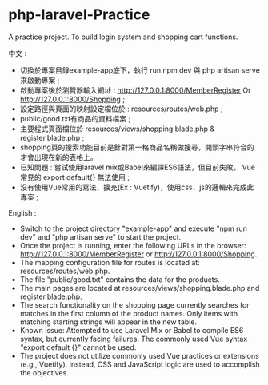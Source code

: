 # php-laravel-Practice
A practice project. To build login system and shopping cart functions.

中文 :

 - 切換於專案目錄example-app底下，執行 run npm dev 與 php artisan serve來啟動專案 ;
 - 啟動專案後於瀏覽器輸入網址 : http://127.0.0.1:8000/MemberRegister Or http://127.0.0.1:8000/Shopping ;
 - 設定路徑與頁面的映射設定檔位於 : resources/routes/web.php ;
 - public/good.txt有商品的資料檔案 ; 
 - 主要程式頁面檔位於 resources/views/shopping.blade.php & register.blade.php ; 
 - shopping頁的搜索功能目前是針對第一格商品名稱做搜尋，開頭字串符合的才會出現在新的表格上。
 - 已知問題 : 嘗試使用laravel mix或Babel來編譯ES6語法，但目前失敗。 Vue常見的 export default{} 無法使用 ; 
 - 沒有使用Vue常用的寫法、擴充(Ex : Vuetify)，使用css、js的邏輯來完成此專案 ;

English : 
 
 - Switch to the project directory "example-app" and execute "npm run dev" and "php artisan serve" to start the project.
 - Once the project is running, enter the following URLs in the browser: http://127.0.0.1:8000/MemberRegister or http://127.0.0.1:8000/Shopping.
 - The mapping configuration file for routes is located at: resources/routes/web.php.
 - The file "public/good.txt" contains the data for the products.
 - The main pages are located at resources/views/shopping.blade.php and register.blade.php.
 - The search functionality on the shopping page currently searches for matches in the first column of the product names. Only items with matching starting strings will appear in the new table.
 - Known issue: Attempted to use Laravel Mix or Babel to compile ES6 syntax, but currently facing failures. The commonly used Vue syntax "export default {}" cannot be used.
 - The project does not utilize commonly used Vue practices or extensions (e.g., Vuetify). Instead, CSS and JavaScript logic are used to accomplish the objectives.